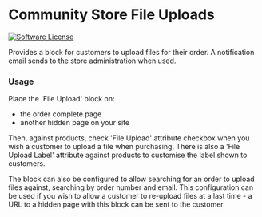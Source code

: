 # Community Store File Uploads

[![Software License](https://img.shields.io/badge/license-MIT-brightgreen.svg?style=flat-square)](LICENSE)

Provides a block for customers to upload files for their order. A notification email sends to the store administration when used.

### Usage

Place the 'File Upload' block on:
- the order complete page
- another hidden page on your site

Then, against products, check 'File Upload' attribute checkbox when you wish a customer to upload a file when purchasing.
There is also a 'File Upload Label' attribute against products to customise the label shown to customers.

The block can also be configured to allow searching for an order to upload files against, searching by order number and email.
This configuration can be used if you wish to allow a customer to re-upload files at a last time - a URL to a hidden page with this block can be sent to the customer.
